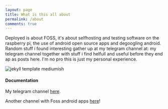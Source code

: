 ```yaml
---
layout: page
title: What is this all about
permalink: /about
comments: true
---
```


<div class="row justify-content-between">
<div class="col-md-8 pr-5">

<p>Deployed is about FOSS, 
it's about selfhosting and testing software on the raspberry pi, 
the use of android open source apps and degoogling android.
Random stuff i found interesting gather up at my telegram channel at:
my telegram channel together with stuff i find helfull and useful before they end ap as posts here.
I'm no pro this is just my personal experience.
</p>

<p class="mb-5"><img class="shadow-lg" src="{{site.baseurl}}/assets/images/IMG_20240114_200831_803.jpg" alt="jekyll template mediumish" /></p>
<h4>Documentation</h4>

<p>My telegram channel <a href="https://t.me/ippossackofhacks">here</a>.</p>


<p>Another channel with Foss android apps <a href="https://t.me/favandroidapps">here</a>!</p>

</div>

<div class="col-md-4">



</div>
</div>
